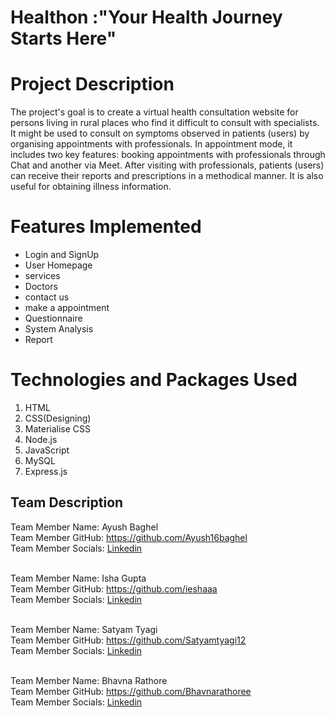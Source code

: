 # Healthon :"Your Health Journey Starts Here"
# Project Description
The project's goal is to create a virtual health consultation website for persons living in rural places who find it difficult to consult with specialists. It might be used to consult on symptoms observed in patients (users) by organising appointments with professionals. In appointment mode, it includes two key features: booking appointments with professionals through Chat and another via Meet. After visiting with professionals, patients (users) can receive their reports and prescriptions in a methodical manner. It is also useful for obtaining illness information.

# Features Implemented

* Login and SignUp 
* User Homepage
* services 
* Doctors
* contact us 
* make a appointment 
* Questionnaire
* System Analysis 
* Report

# Technologies and Packages Used

1. HTML
2. CSS(Designing)
3. Materialise CSS
4. Node.js
5. JavaScript
6. MySQL
7. Express.js

## Team Description

Team Member Name: Ayush Baghel <br/>
Team Member GitHub: https://github.com/Ayush16baghel<br/>
Team Member Socials: [Linkedin](https://www.linkedin.com/in/ayush-baghel-751793206/)<br/><br/>

Team Member Name: Isha Gupta<br/>
Team Member GitHub: https://github.com/ieshaaa <br/>
Team Member Socials: [Linkedin](https://www.linkedin.com/in/isha-gupta-84a730217//)<br/><br/>

Team Member Name: Satyam Tyagi<br/>
Team Member GitHub: https://github.com/Satyamtyagi12<br/>
Team Member Socials: [Linkedin](https://www.linkedin.com/in/satyam-tyagi-b22b59201/)<br/><br/>

Team Member Name: Bhavna Rathore<br/>
Team Member GitHub: https://github.com/Bhavnarathoree<br/>
Team Member Socials: [Linkedin](www.linkedin.com/in/bhavna-16-rathore/)<br/><br/>


